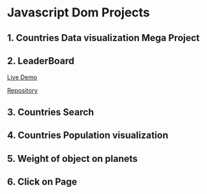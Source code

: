 # Javascript Dom Projects
## 1. Countries Data visualization Mega Project

## 2. LeaderBoard 
[Live Demo](https://leaderboardapjcr.netlify.app/)

[Repository](./leadboard/readme.md)

## 3. Countries Search
## 4. Countries Population visualization
## 5. Weight of object on planets
## 6. Click on Page